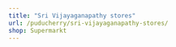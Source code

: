 ```yaml
---
title: "Sri Vijayaganapathy stores"
url: /puducherry/sri-vijayaganapathy-stores/
shop: Supermarkt
---
```

